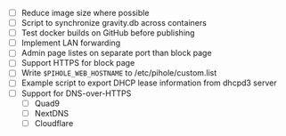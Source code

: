 * [ ] Reduce image size where possible
* [ ] Script to synchronize gravity.db across containers
* [ ] Test docker builds on GitHub before publishing
* [ ] Implement LAN forwarding
* [ ] Admin page listes on separate port than block page
* [ ] Support HTTPS for block page
* [ ] Write `$PIHOLE_WEB_HOSTNAME` to /etc/pihole/custom.list
* [ ] Example script to export DHCP lease information from dhcpd3 server
* [ ] Support for DNS-over-HTTPS
  * [ ] Quad9
  * [ ] NextDNS
  * [ ] Cloudflare
